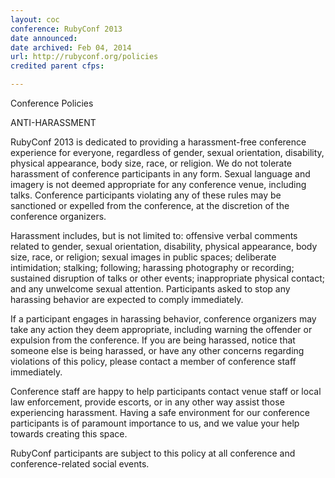 ```yaml
---
layout: coc
conference: RubyConf 2013
date announced: 
date archived: Feb 04, 2014
url: http://rubyconf.org/policies
credited parent cfps:

---
```


Conference Policies

ANTI-HARASSMENT

RubyConf 2013 is dedicated to providing a harassment-free conference experience for everyone, regardless of gender, sexual orientation, disability, physical appearance, body size, race, or religion. We do not tolerate harassment of conference participants in any form. Sexual language and imagery is not deemed appropriate for any conference venue, including talks. Conference participants violating any of these rules may be sanctioned or expelled from the conference, at the discretion of the conference organizers.

Harassment includes, but is not limited to: offensive verbal comments related to gender, sexual orientation, disability, physical appearance, body size, race, or religion; sexual images in public spaces; deliberate intimidation; stalking; following; harassing photography or recording; sustained disruption of talks or other events; inappropriate physical contact; and any unwelcome sexual attention. Participants asked to stop any harassing behavior are expected to comply immediately.

If a participant engages in harassing behavior, conference organizers may take any action they deem appropriate, including warning the offender or expulsion from the conference. If you are being harassed, notice that someone else is being harassed, or have any other concerns regarding violations of this policy, please contact a member of conference staff immediately.

Conference staff are happy to help participants contact venue staff or local law enforcement, provide escorts, or in any other way assist those experiencing harassment. Having a safe environment for our conference participants is of paramount importance to us, and we value your help towards creating this space.

RubyConf participants are subject to this policy at all conference and conference-related social events.